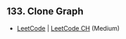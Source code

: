 ## 133. Clone Graph

-  [LeetCode](https://leetcode.com/problems/clone-graph/) | [LeetCode CH](https://leetcode.cn/problems/clone-graph/) (Medium)
